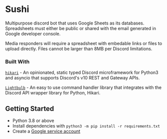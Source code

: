 # Sushi
Multipurpose discord bot that uses Google Sheets as its databases. Spreadsheets must either be public or shared with the email generated in Google developer console.

Media responders will require a spreadsheet with embedable links or files to upload directly. Files cannot be larger than 8MB per Discord limitations.

### Built With
[`hikari`](https://github.com/hikari-py/hikari) - An opinionated, static typed Discord microframework for Python3 and asyncio that supports Discord's v10 REST and Gateway APIs.

[`Lightbulb`](https://github.com/tandemdude/hikari-lightbulb/) - An easy to use command handler library that integrates with the Discord API wrapper library for Python, Hikari.

## Getting Started
- Python 3.8 or above
- Install dependencies with `python3 -m pip install -r requirements.txt`
- Create a [Google service account](https://console.cloud.google.com/)
